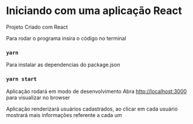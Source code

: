 # Iniciando com uma aplicação React

Projeto Criado com React

Para rodar o programa insira o código no terminal

### `yarn`

Para instalar as dependencias do package.json

### `yarn start`

Aplicação rodará em modo de desenvolvimento
Abra [http://localhost:3000](http://localhost:3000) para visualizar no browser

Aplicação renderizará usuários cadastrados, ao clicar em cada usuário mostrará mais informações referente a cada um
